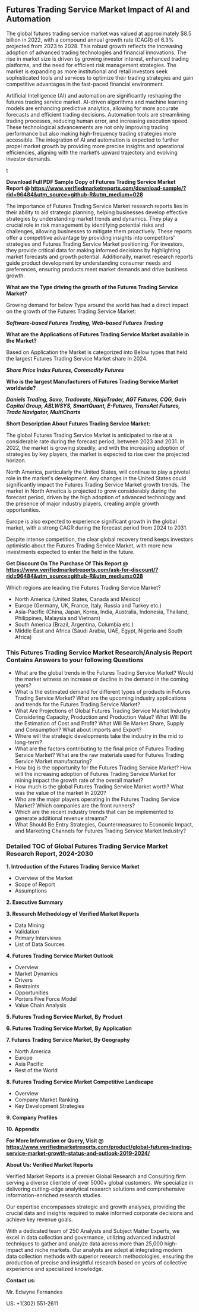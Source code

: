 <h2>Futures Trading Service Market Impact of AI and Automation</h2><p>The global futures trading service market was valued at approximately $8.5 billion in 2022, with a compound annual growth rate (CAGR) of 6.3% projected from 2023 to 2028. This robust growth reflects the increasing adoption of advanced trading technologies and financial innovations. The rise in market size is driven by growing investor interest, enhanced trading platforms, and the need for efficient risk management strategies. The market is expanding as more institutional and retail investors seek sophisticated tools and services to optimize their trading strategies and gain competitive advantages in the fast-paced financial environment.</p><p>Artificial Intelligence (AI) and automation are significantly reshaping the futures trading service market. AI-driven algorithms and machine learning models are enhancing predictive analytics, allowing for more accurate forecasts and efficient trading decisions. Automation tools are streamlining trading processes, reducing human error, and increasing execution speed. These technological advancements are not only improving trading performance but also making high-frequency trading strategies more accessible. The integration of AI and automation is expected to further propel market growth by providing more precise insights and operational efficiencies, aligning with the market’s upward trajectory and evolving investor demands.</p>t</p><p id="" class=""><strong>Download Full PDF Sample Copy of Futures Trading Service Market Report @ <a href="https://www.verifiedmarketreports.com/download-sample/?rid=96484&utm_source=github-R&utm_medium=028" target="_blank">https://www.verifiedmarketreports.com/download-sample/?rid=96484&utm_source=github-R&utm_medium=028</a></strong></p><p>The importance of&nbsp;Futures Trading Service Market research reports lies in their ability to aid strategic planning, helping businesses develop effective strategies by understanding market trends and dynamics. They play a crucial role in risk management by identifying potential risks and challenges, allowing businesses to mitigate them proactively. These reports offer a competitive advantage by providing insights into competitors' strategies and Futures Trading Service Market positioning. For investors, they provide critical data for making informed decisions by highlighting market forecasts and growth potential. Additionally, market research reports guide product development by understanding consumer needs and preferences, ensuring products meet market demands and drive business growth.</p><p><strong>What are the&nbsp;Type driving the growth of the Futures Trading Service Market?</strong></p><p id="" class="">Growing demand for below Type around the world has had a direct impact on the growth of the Futures Trading Service Market:</p><em><strong>Software-based Futures Trading, Web-based Futures Trading</strong></em></p><strong>What are the&nbsp;Applications&nbsp;of Futures Trading Service Market available in the Market?</strong></p><p id="" class="">Based on Application the Market is categorized into Below types that held the largest Futures Trading Service Market share In 2024.</p><em><strong>Share Price Index Futures, Commodity Futures</strong></em></p><strong>Who is the largest Manufacturers of Futures Trading Service Market worldwide?</strong></p><p><em><strong>Daniels Trading, Saxo, Tradovate, NinjaTrader, AGT Futures, CQG, Gain Capital Group, ABLWSYS, SmartQuant, E-Futures, TransAct Futures, Trade Navigator, MultiCharts</strong></em></p><p id="" class=""><strong>Short Description About Futures Trading Service Market:</strong></p><p>The global Futures Trading Service Market is anticipated to rise at a considerable rate during the forecast period, between 2023 and 2031. In 2022, the market is growing steadily, and with the increasing adoption of strategies by key players, the market is expected to rise over the projected horizon.</p><p>North America, particularly the United States, will continue to play a pivotal role in the market's development. Any changes in the United States could significantly impact the Futures Trading Service Market growth trends. The market in North America is projected to grow considerably during the forecast period, driven by the high adoption of advanced technology and the presence of major industry players, creating ample growth opportunities.</p><p>Europe is also expected to experience significant growth in the global market, with a strong CAGR during the forecast period from 2024 to 2031.</p><p>Despite intense competition, the clear global recovery trend keeps investors optimistic about the Futures Trading Service Market, with more new investments expected to enter the field in the future.</p><p id="" class=""><strong>Get Discount On The Purchase Of This Report @ <a href="https://www.verifiedmarketreports.com/ask-for-discount/?rid=96484&utm_source=github-R&utm_medium=028" target="_blank">https://www.verifiedmarketreports.com/ask-for-discount/?rid=96484&utm_source=github-R&utm_medium=028</a></strong></p>Which regions are leading the Futures Trading Service Market?</p><ul><li>North America (United States, Canada and Mexico)</li><li>Europe (Germany, UK, France, Italy, Russia and Turkey etc.)</li><li>Asia-Pacific (China, Japan, Korea, India, Australia, Indonesia, Thailand, Philippines, Malaysia and Vietnam)</li><li>South America (Brazil, Argentina, Columbia etc.)</li><li>Middle East and Africa (Saudi Arabia, UAE, Egypt, Nigeria and South Africa)</li></ul><h3 id="" class="">This Futures Trading Service Market Research/Analysis Report Contains Answers to your following Questions</h3><ul><li>What are the global trends in the Futures Trading Service Market? Would the market witness an increase or decline in the demand in the coming years?</li><li>What is the estimated demand for different types of products in Futures Trading Service Market? What are the upcoming industry applications and trends for the Futures Trading Service Market?</li><li>What Are Projections of Global Futures Trading Service Market Industry Considering Capacity, Production and Production Value? What Will Be the Estimation of Cost and Profit? What Will Be Market Share, Supply and Consumption? What about imports and Export?</li><li>Where will the strategic developments take the industry in the mid to long-term?</li><li>What are the factors contributing to the final price of Futures Trading Service Market? What are the raw materials used for Futures Trading Service Market manufacturing?</li><li>How big is the opportunity for the Futures Trading Service Market? How will the increasing adoption of Futures Trading Service Market for mining impact the growth rate of the overall market?</li><li>How much is the global Futures Trading Service Market worth? What was the value of the market In 2020?</li><li>Who are the major players operating in the Futures Trading Service Market? Which companies are the front runners?</li><li>Which are the recent industry trends that can be implemented to generate additional revenue streams?</li><li>What Should Be Entry Strategies, Countermeasures to Economic Impact, and Marketing Channels for Futures Trading Service Market Industry?</li></ul><h3 id="" class="">Detailed TOC of Global Futures Trading Service Market Research Report, 2024-2030</h3><p id="" class=""><strong>1. Introduction of the Futures Trading Service Market</strong></p><ul><li>Overview of the Market</li><li>Scope of Report</li><li>Assumptions</li></ul><p id="" class=""><strong>2. Executive Summary</strong></p><p id="" class=""><strong>3. Research Methodology of Verified Market Reports</strong></p><ul><li>Data Mining</li><li>Validation</li><li>Primary Interviews</li><li>List of Data Sources</li></ul><p id="" class=""><strong>4. Futures Trading Service Market Outlook</strong></p><ul><li>Overview</li><li>Market Dynamics</li><li>Drivers</li><li>Restraints</li><li>Opportunities</li><li>Porters Five Force Model</li><li>Value Chain Analysis</li></ul><p id="" class=""><strong>5. Futures Trading Service Market, By Product</strong></p><p id="" class=""><strong>6. Futures Trading Service Market, By Application</strong></p><p id="" class=""><strong>7. Futures Trading Service Market, By Geography</strong></p><ul><li>North America</li><li>Europe</li><li>Asia Pacific</li><li>Rest of the World</li></ul><p id="" class=""><strong>8. Futures Trading Service Market Competitive Landscape</strong></p><ul><li>Overview</li><li>Company Market Ranking</li><li>Key Development Strategies</li></ul><p id="" class=""><strong>9. Company Profiles</strong></p><p id="" class=""><strong>10. Appendix</strong></p><p id="" class=""><strong>For More Information or Query, Visit @ <a href="https://www.verifiedmarketreports.com/product/global-futures-trading-service-market-growth-status-and-outlook-2019-2024/" target="_blank">https://www.verifiedmarketreports.com/product/global-futures-trading-service-market-growth-status-and-outlook-2019-2024/</a></strong></p><p id="" class=""><strong>About Us: Verified Market Reports</strong></p><p id="" class="">Verified Market Reports is a premier Global Research and Consulting firm serving a diverse clientele of over 5000+ global customers. We specialize in delivering cutting-edge analytical research solutions and comprehensive information-enriched research studies.</p><p id="" class="">Our expertise encompasses strategic and growth analyses, providing the crucial data and insights required to make informed corporate decisions and achieve key revenue goals.</p><p id="" class="">With a dedicated team of 250 Analysts and Subject Matter Experts, we excel in data collection and governance, utilizing advanced industrial techniques to gather and analyze data across more than 25,000 high-impact and niche markets. Our analysts are adept at integrating modern data collection methods with superior research methodologies, ensuring the production of precise and insightful research based on years of collective experience and specialized knowledge.</p><p id="" class=""><strong>Contact us:</strong></p><p id="" class="">Mr. Edwyne Fernandes</p><p id="" class="">US: +1(302) 551-2611</p>